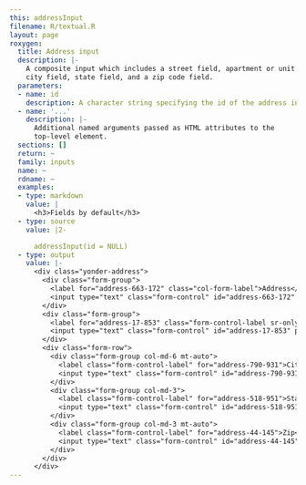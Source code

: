 ```yaml
---
this: addressInput
filename: R/textual.R
layout: page
roxygen:
  title: Address input
  description: |-
    A composite input which includes a street field, apartment or unit field,
    city field, state field, and a zip code field.
  parameters:
  - name: id
    description: A character string specifying the id of the address input.
  - name: '...'
    description: |-
      Additional named arguments passed as HTML attributes to the
      top-level element.
  sections: []
  return: ~
  family: inputs
  name: ~
  rdname: ~
  examples:
  - type: markdown
    value: |
      <h3>Fields by default</h3>
  - type: source
    value: |2-

      addressInput(id = NULL)
  - type: output
    value: |-
      <div class="yonder-address">
        <div class="form-group">
          <label for="address-663-172" class="col-form-label">Address</label>
          <input type="text" class="form-control" id="address-663-172" placeholder="Street address, P.O. box"/>
        </div>
        <div class="form-group">
          <label for="address-17-853" class="form-control-label sr-only">Address line 2</label>
          <input type="text" class="form-control" id="address-17-853" placeholder="Apartment, floor, unit"/>
        </div>
        <div class="form-row">
          <div class="form-group col-md-6 mt-auto">
            <label class="form-control-label" for="address-790-931">City</label>
            <input type="text" class="form-control" id="address-790-931"/>
          </div>
          <div class="form-group col-md-3">
            <label class="form-control-label" for="address-518-951">State</label>
            <input type="text" class="form-control" id="address-518-951"/>
          </div>
          <div class="form-group col-md-3 mt-auto">
            <label class="form-control-label" for="address-44-145">Zip</label>
            <input type="text" class="form-control" id="address-44-145"/>
          </div>
        </div>
      </div>
---
```

